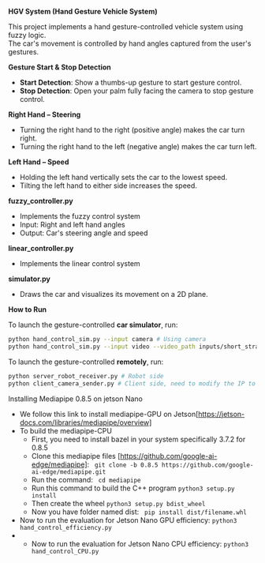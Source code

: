 **HGV System (Hand Gesture Vehicle System)**

This project implements a hand gesture-controlled vehicle system using fuzzy logic.  
The car's movement is controlled by hand angles captured from the user's gestures.


**Gesture Start & Stop Detection**

- **Start Detection**: Show a thumbs-up gesture to start gesture control.  
- **Stop Detection**: Open your palm fully facing the camera to stop gesture control.


**Right Hand – Steering**

- Turning the right hand to the right (positive angle) makes the car turn right.
- Turning the right hand to the left (negative angle) makes the car turn left.


**Left Hand – Speed**

- Holding the left hand vertically sets the car to the lowest speed.
- Tilting the left hand to either side increases the speed.


**fuzzy_controller.py**

- Implements the fuzzy control system  
- Input: Right and left hand angles  
- Output: Car's steering angle and speed

**linear_controller.py**
- Implements the linear control system  

**simulator.py**

- Draws the car and visualizes its movement on a 2D plane.


**How to Run**

To launch the gesture-controlled **car simulator**, run:

```bash
python hand_control_sim.py --input camera # Using camera
python hand_control_sim.py --input video --video_path inputs/short_straight.mp4 --controller linear # Using pre-record video
```

To launch the gesture-controlled **remotely**, run:

```bash
python server_robot_receiver.py # Robot side
python client_camera_sender.py # Client side, need to modify the IP to server's IP
```
Installing Mediapipe 0.8.5 on jetson Nano
- We follow this link to install mediapipe-GPU on Jetson[https://jetson-docs.com/libraries/mediapipe/overview]
- To build the mediapipe-CPU
  - First, you need to install bazel in your system specifically 3.7.2 for 0.8.5  
  - Clone this mediapipe files [https://github.com/google-ai-edge/mediapipe]: ``` git clone -b 0.8.5 https://github.com/google-ai-edge/mediapipe.git```
  - Run the command: ``` cd mediapipe```
  -  Run this command to build the C++ program ```python3 setup.py install``` 
  - Then create the wheel ```python3 setup.py bdist_wheel```
  - Now you have folder named dist: ``` pip install dist/filename.whl```
- Now to run the evaluation for Jetson Nano GPU efficiency: ```python3 hand_control_efficiency.py```
- - Now to run the evaluation for Jetson Nano CPU efficiency: ```python3 hand_control_CPU.py```
